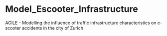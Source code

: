 # Model_Escooter_Infrastructure
AGILE - Modelling the influence of traffic infrastructure characteristics on e-scooter accidents in the city of Zurich
